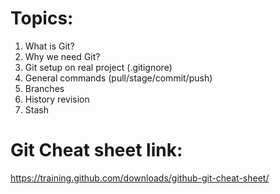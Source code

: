 # Topics:
1) What is Git?
2) Why we need Git?
3) Git setup on real project (.gitignore)
4) General commands (pull/stage/commit/push)
5) Branches
6) History revision
7) Stash


# Git Cheat sheet link: 
https://training.github.com/downloads/github-git-cheat-sheet/
